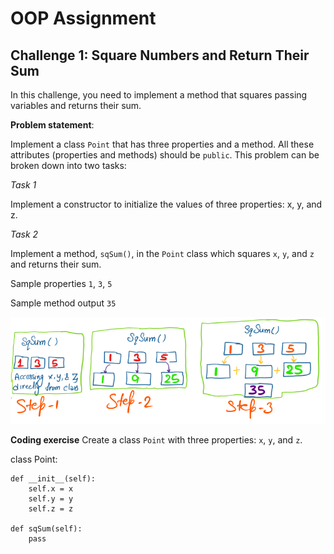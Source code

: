 # OOP Assignment

## Challenge 1: Square Numbers and Return Their Sum

In this challenge, you need to implement a method that squares passing variables and returns their sum.

**Problem statement**:

Implement a class `Point` that has three properties and a method. All these attributes (properties and methods) should be `public`. This problem can be broken down into two tasks:

*Task 1*

Implement a constructor to initialize the values of three properties: x, y, and z.

*Task 2*

Implement a method, `sqSum()`, in the `Point` class which squares `x`, `y`, and `z` and returns their sum.

Sample properties
    `1`, `3`, `5`

Sample method output
    `35`

![image1](images/01.png)

**Coding exercise**
Create a class `Point` with three properties: `x`, `y`, and `z`.

class Point:

    def __init__(self):
        self.x = x
        self.y = y
        self.z = z

    def sqSum(self):
        pass

